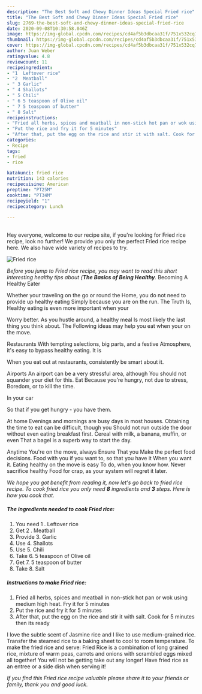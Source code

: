 ```yaml
---
description: "The Best Soft and Chewy Dinner Ideas Special Fried rice"
title: "The Best Soft and Chewy Dinner Ideas Special Fried rice"
slug: 2769-the-best-soft-and-chewy-dinner-ideas-special-fried-rice
date: 2020-09-08T10:30:58.046Z
image: https://img-global.cpcdn.com/recipes/cd4af5b3dbcaa31f/751x532cq70/fried-rice-recipe-main-photo.jpg
thumbnail: https://img-global.cpcdn.com/recipes/cd4af5b3dbcaa31f/751x532cq70/fried-rice-recipe-main-photo.jpg
cover: https://img-global.cpcdn.com/recipes/cd4af5b3dbcaa31f/751x532cq70/fried-rice-recipe-main-photo.jpg
author: Juan Weber
ratingvalue: 4.8
reviewcount: 11
recipeingredient:
- "1  Leftover rice"
- "2  Meatball"
- " 3 Garlic"
- " 4 Shallots"
- " 5 Chili"
- " 6 5 teaspoon of Olive oil"
- " 7 5 teaspoon of butter"
- " 8 Salt"
recipeinstructions:
- "Fried all herbs, spices and meatball in non-stick hot pan or wok using medium high heat. Fry it for 5 minutes"
- "Put the rice and fry it for 5 minutes"
- "After that, put the egg on the rice and stir it with salt. Cook for 5 minutes then its ready"
categories:
- Recipe
tags:
- fried
- rice

katakunci: fried rice 
nutrition: 143 calories
recipecuisine: American
preptime: "PT25M"
cooktime: "PT34M"
recipeyield: "1"
recipecategory: Lunch

---
```

<br>
Hey everyone, welcome to our recipe site, if you're looking for Fried rice recipe, look no further! We provide you only the perfect Fried rice recipe here. We also have wide variety of recipes to try.
<br>


![Fried rice](https://img-global.cpcdn.com/recipes/cd4af5b3dbcaa31f/751x532cq70/fried-rice-recipe-main-photo.jpg)

<i>Before you jump to Fried rice recipe, you may want to read this short interesting healthy tips about {<strong>The Basics of Being Healthy</strong>.</i>
Becoming A Healthy Eater

Whether your traveling on the go or round the
Home, you do not need to provide up healthy eating
Simply because you are on the run. The Truth Is,
Healthy eating is even more important when your



Worry better. As you hustle around, a healthy meal
Is most likely the last thing you think about. The
Following ideas may help you eat when your on the move.

Restaurants
With tempting selections, big parts, and a festive
Atmosphere, it's easy to bypass healthy eating. It is 


When you eat out at restaurants, consistently be smart
about it.

Airports
An airport can be a very stressful area, although
You should not squander your diet for this. Eat
Because you're hungry, not due to stress,
Boredom, or to kill the time.

In your car

So that if you get hungry - you have them.

At home
Evenings and mornings are busy days in most houses.
Obtaining the time to eat can be difficult, though you
Should not run outside the door without even eating breakfast
first. Cereal with milk, a banana, muffin, or even
That a bagel is a superb way to start the day.

Anytime You're on the move, always Ensure That you
Make the perfect food decisions. 
Food with you if you want to, so that you have it
When you want it. Eating healthy on the move is easy
To do, when you know how. Never sacrifice healthy
Food for crap, as your system will regret it later.


<i>We hope you got benefit from reading it, now let's go back to fried rice recipe. To cook fried rice you only need <strong>8</strong> ingredients and <strong>3</strong> steps. Here is how you cook that.
</i>

##### The ingredients needed to cook Fried rice:

1. You need 1 . Leftover rice
1. Get 2 . Meatball
1. Provide  3. Garlic
1. Use  4. Shallots
1. Use  5. Chili
1. Take  6. 5 teaspoon of Olive oil
1. Get  7. 5 teaspoon of butter
1. Take  8. Salt


##### Instructions to make Fried rice:

1. Fried all herbs, spices and meatball in non-stick hot pan or wok using medium high heat. Fry it for 5 minutes
1. Put the rice and fry it for 5 minutes
1. After that, put the egg on the rice and stir it with salt. Cook for 5 minutes then its ready


I love the subtle scent of Jasmine rice and I like to use medium-grained rice. Transfer the steamed rice to a baking sheet to cool to room temperature. To make the fried rice and serve: Fried Rice is a combination of long grained rice, mixture of warm peas, carrots and onions with scrambled eggs mixed all together! You will not be getting take out any longer! Have fried rice as an entree or a side dish when serving it! 

<i>If you find this Fried rice recipe valuable please share it to your friends or family, thank you and good luck.</i>
